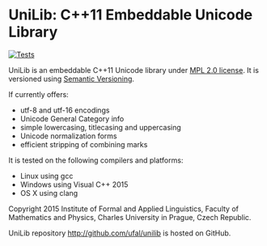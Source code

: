 # UniLib: C++11 Embeddable Unicode Library
[![Tests](https://github.com/ufal/unilib/actions/workflows/tests.yml/badge.svg)](https://github.com/ufal/unilib/actions/workflows/tests.yml)

UniLib is an embeddable C++11 Unicode library under
[MPL 2.0 license](http://www.mozilla.org/MPL/2.0/).
It is versioned using [Semantic Versioning](http://semver.org/).

If currently offers:
- utf-8 and utf-16 encodings
- Unicode General Category info
- simple lowercasing, titlecasing and uppercasing
- Unicode normalization forms
- efficient stripping of combining marks

It is tested on the following compilers and platforms:
- Linux using gcc
- Windows using Visual C++ 2015
- OS X using clang

Copyright 2015 Institute of Formal and Applied Linguistics, Faculty of
Mathematics and Physics, Charles University in Prague, Czech Republic.

UniLib repository http://github.com/ufal/unilib is hosted on GitHub.

